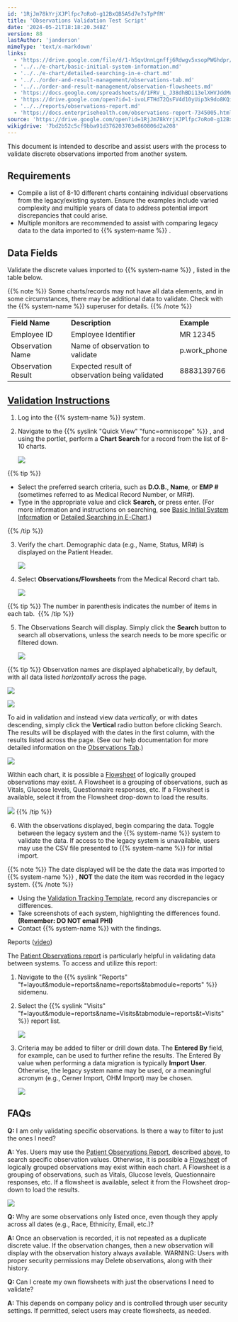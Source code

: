 ```yaml
---
id: '1RjJm78kYrjXJPlfpc7oRo0-g12BxQB5A5d7e7sTpPfM'
title: 'Observations Validation Test Script'
date: '2024-05-21T18:18:20.348Z'
version: 88
lastAuthor: 'janderson'
mimeType: 'text/x-markdown'
links:
  - 'https://drive.google.com/file/d/1-hSqvUnnLgnffj6Rdwgv5xsopPWGhdpr/view'
  - '../../e-chart/basic-initial-system-information.md'
  - '../../e-chart/detailed-searching-in-e-chart.md'
  - '../../order-and-result-management/observations-tab.md'
  - '../../order-and-result-management/observation-flowsheets.md'
  - 'https://docs.google.com/spreadsheets/d/1FRV_L_J38dhBDi13elXHVJddMuIZy6Sq5P3Viv9IXxE/edit'
  - 'https://drive.google.com/open?id=1-ivoLFTHd72QsFV4d10yUip3k9do8KQi'
  - '../../reports/observations-report.md'
  - 'https://docs.enterprisehealth.com/observations-report-7345005.html'
source: 'https://drive.google.com/open?id=1RjJm78kYrjXJPlfpc7oRo0-g12BxQB5A5d7e7sTpPfM'
wikigdrive: '7bd2b52c5cf9bba91d376203703e860806d2a208'
---
```

This document is intended to describe and assist users with the process to validate discrete observations imported from another system.

## Requirements

* Compile a list of 8-10 different charts containing individual observations from the legacy/existing system. Ensure the examples include varied complexity and multiple years of data to address potential import discrepancies that could arise.
* Multiple monitors are recommended to assist with comparing legacy data to the data imported to {{% system-name %}} .

## Data Fields

Validate the discrete values imported to {{% system-name %}} , listed in the table below.

{{% note %}}
Some charts/records may not have all data elements, and in some circumstances, there may be additional data to validate. Check with the {{% system-name %}} superuser for details.
{{% /note %}}

<table>
<tr>
<td><strong>Field Name</strong></td>
<td><strong>Description</strong></td>
<td><strong>Example</strong></td>
</tr>
<tr>
<td>Employee ID</td>
<td>Employee Identifier</td>
<td>MR 12345</td>
</tr>
<tr>
<td>Observation Name</td>
<td>Name of observation to validate</td>
<td>p.work_phone</td>
</tr>
<tr>
<td>Observation Result</td>
<td>Expected result of observation being validated</td>
<td>8883139766</td>
</tr>
</table>

## [Validation Instructions](https://drive.google.com/file/d/1-hSqvUnnLgnffj6Rdwgv5xsopPWGhdpr/view)

1. Log into the {{% system-name %}} system.
2. Navigate to the {{% syslink "Quick View" "func=omniscope" %}} , and using the portlet, perform a <strong>Chart Search</strong> for a record from the list of 8-10 charts.

    ![](../observations-validation-test-script.assets/52f73ae40dc37122cc526f2bbb6020ab.png)

{{% tip %}}

* Select the preferred search criteria, such as <strong>D.O.B.</strong>, <strong>Name</strong>, or <strong>EMP #</strong> (sometimes referred to as Medical Record Number, or MR#).
* Type in the appropriate value and click <strong>Search,</strong> or press enter. (For more information and instructions on searching, see [Basic Initial System Information](../../e-chart/basic-initial-system-information.md) or [Detailed Searching in E-Chart](../../e-chart/detailed-searching-in-e-chart.md).)

{{% /tip %}}

3. Verify the chart. Demographic data (e.g., Name, Status, MR#) is displayed on the Patient Header.

    ![](../observations-validation-test-script.assets/3b6e81d53b6a76b60742edeec867658b.png)
4. Select <strong>Observations/Flowsheets</strong> from the Medical Record chart tab.

    ![](../observations-validation-test-script.assets/e423e14102b231b3461d21cee6d2e4e7.png)

{{% tip %}}
The number in parenthesis indicates the number of items in each tab. 
{{% /tip %}}

5. The Observations Search will display. Simply click the <strong>Search</strong> button to search all observations, unless the search needs to be more specific or filtered down.

    ![](../observations-validation-test-script.assets/235fe960ff2ed0d194fd447cbe4b4df6.png)

{{% tip %}}
Observation names are displayed alphabetically, by default, with all data listed *horizontally* across the page.





![](../observations-validation-test-script.assets/1dd5843153d5d9d1b18143acf28cd1a5.png)



![](../observations-validation-test-script.assets/0a91d03ccd3aa4eb41d936bf9fc83b1e.png)

To aid in validation and instead view data *vertically*, or with dates descending, simply click the **Vertical** radio button before clicking Search. The results will be displayed with the dates in the first column, with the results listed across the page. (See our help documentation for more detailed information on the [Observations Tab](../../order-and-result-management/observations-tab.md).)

![](../observations-validation-test-script.assets/4d5008d39b53acc64a82d77177fc1775.png)

Within each chart, it is possible a [Flowsheet](../../order-and-result-management/observation-flowsheets.md) of logically grouped observations may exist. A Flowsheet is a grouping of observations, such as Vitals, Glucose levels, Questionnaire responses, etc. If a Flowsheet is available, select it from the Flowsheet drop-down to load the results.

![](../observations-validation-test-script.assets/15b6e3739fd26076b613c843cfb41634.png)
{{% /tip %}}

6. With the observations displayed, begin comparing the data. Toggle between the legacy system and the {{% system-name %}} system to validate the data. If access to the legacy system is unavailable, users may use the CSV file presented to {{% system-name %}} for initial import.

{{% note %}}
The date displayed will be the date the data was imported to {{% system-name %}} , **NOT** the date the item was recorded in the legacy system.
{{% /note %}}

* Using the [Validation Tracking Template](https://docs.google.com/spreadsheets/d/1FRV_L_J38dhBDi13elXHVJddMuIZy6Sq5P3Viv9IXxE/edit#gid=0), record any discrepancies or differences.
* Take screenshots of each system, highlighting the differences found. <strong>(Remember: DO NOT email PHI)</strong>
* Contact {{% system-name %}} with the findings.

Reports ([video](https://drive.google.com/open?id=1-ivoLFTHd72QsFV4d10yUip3k9do8KQi))

The [Patient Observations report](../../reports/observations-report.md) is particularly helpful in validating data between systems. To access and utilize this report:

1. Navigate to the {{% syslink "Reports" "f=layout&module=reports&name=reports&tabmodule=reports" %}} sidemenu.
2. Select the {{% syslink "Visits" "f=layout&module=reports&name=Visits&tabmodule=reports&t=Visits" %}} report list.

    ![](../observations-validation-test-script.assets/ec2ab6d6a4b70fc56ac700c653eeca68.png)
3. Criteria may be added to filter or drill down data. The <strong>Entered By</strong> field, for example, can be used to further refine the results. The Entered By value when performing a data migration is typically <strong>Import User</strong>. Otherwise, the legacy system name may be used, or a meaningful acronym (e.g., Cerner Import, OHM Import) may be chosen. 

    ![](../observations-validation-test-script.assets/f958f0553b53bc389064f532fa9d8b33.png)

## FAQs

**Q:** I am only validating specific observations. Is there a way to filter to just the ones I need?

**A:** Yes. Users may use the [Patient Observations Report](https://docs.enterprisehealth.com/observations-report-7345005.html), described [above](#above), to search specific observation values. Otherwise, it is possible a [Flowsheet](../../order-and-result-management/observation-flowsheets.md) of logically grouped observations may exist within each chart. A Flowsheet is a grouping of observations, such as Vitals, Glucose levels, Questionnaire responses, etc. If a flowsheet is available, select it from the Flowsheet drop-down to load the results.

![](../observations-validation-test-script.assets/15b6e3739fd26076b613c843cfb41634.png)

**Q:** Why are some observations only listed once, even though they apply across all dates (e.g., Race, Ethnicity, Email, etc.)?

**A:** Once an observation is recorded, it is not repeated as a duplicate discrete value. If the observation changes, then a new observation will display with the observation history always available. WARNING: Users with proper security permissions may Delete observations, along with their history.

**Q:** Can I create my own flowsheets with just the observations I need to validate?

**A:** This depends on company policy and is controlled through user security settings. If permitted, select users may create flowsheets, as needed.

